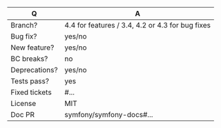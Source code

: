 | Q             | A
| ------------- | ---
| Branch?       | 4.4 for features / 3.4, 4.2 or 4.3 for bug fixes <!-- see below -->
| Bug fix?      | yes/no
| New feature?  | yes/no <!-- please update src/**/CHANGELOG.md files -->
| BC breaks?    | no     <!-- see https://symfony.com/bc -->
| Deprecations? | yes/no <!-- please update UPGRADE-*.md and src/**/CHANGELOG.md files -->
| Tests pass?   | yes    <!-- please add some, will be required by reviewers -->
| Fixed tickets | #...   <!-- #-prefixed issue number(s), if any -->
| License       | MIT
| Doc PR        | symfony/symfony-docs#... <!-- required for new features -->

<!--
Replace this notice by a short README for your feature/bugfix. This will help people
understand your PR and can be used as a start for the documentation.

Additionally (see https://symfony.com/roadmap):
 - Bug fixes must be submitted against the lowest maintained branch where they apply
   (lowest branches are regularly merged to upper ones so they get the fixes too).
 - Features and deprecations must be submitted against branch 4.4.
 - Legacy code removals go to the master branch.
-->
